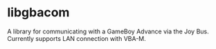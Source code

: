 # libgbacom
A library for communicating with a GameBoy Advance via the Joy Bus. Currently supports LAN connection with VBA-M.
